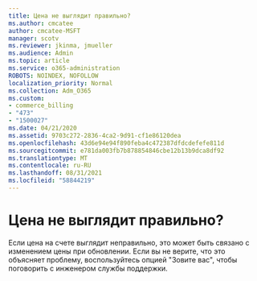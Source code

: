 ```yaml
---
title: Цена не выглядит правильно?
ms.author: cmcatee
author: cmcatee-MSFT
manager: scotv
ms.reviewer: jkinma, jmueller
ms.audience: Admin
ms.topic: article
ms.service: o365-administration
ROBOTS: NOINDEX, NOFOLLOW
localization_priority: Normal
ms.collection: Adm_O365
ms.custom:
- commerce_billing
- "473"
- "1500027"
ms.date: 04/21/2020
ms.assetid: 9703c272-2836-4ca2-9d91-cf1e86120dea
ms.openlocfilehash: 43d6e94e94f890feba4c472387dfdcdefefe811d
ms.sourcegitcommit: e781da003fb7b878854846cbe12b13b9dca8df92
ms.translationtype: MT
ms.contentlocale: ru-RU
ms.lasthandoff: 08/31/2021
ms.locfileid: "58844219"
---
```

# <a name="price-doesnt-look-correct"></a>Цена не выглядит правильно?

Если цена на счете выглядит неправильно, это может быть связано с изменением цены при обновлении. Если вы не верите, что это объясняет проблему, воспользуйтесь опцией "Зовите вас", чтобы поговорить с инженером службы поддержки.